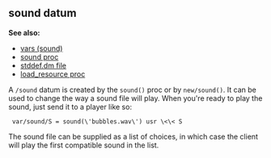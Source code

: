 ## sound datum
**See also:**
*   [vars (sound)](/sound/var)
*   [sound proc](/proc/sound)
*   [stddef.dm file](/%7B%7Bappendix%7D%7D/stddef%2edm)
*   [load_resource proc](/proc/load_resource)


A `/sound` datum is created by the `sound()` proc or by
`new/sound()`. It can be used to change the way a sound file will play.
When you\'re ready to play the sound, just send it to a player like so:

```
 var/sound/S = sound(\'bubbles.wav\') usr \<\< S 
```



The sound file can be supplied as a list of choices, in which
case the client will play the first compatible sound in the list.